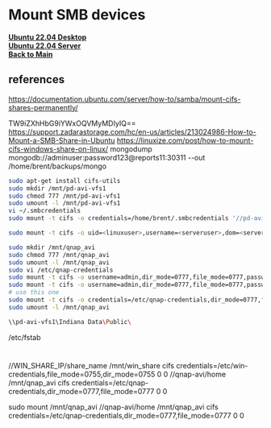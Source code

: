# Mount SMB devices

**[Ubuntu 22.04 Desktop](../../ubuntu22-04/desktop-install.md)**\
**[Ubuntu 22.04 Server](../../ubuntu22-04/server-install.md)**\
**[Back to Main](../../../README.md)**

## references
<https://documentation.ubuntu.com/server/how-to/samba/mount-cifs-shares-permanently/>

TW9iZXhHbG9iYWxOQVMyMDIyIQ==
<https://support.zadarastorage.com/hc/en-us/articles/213024986-How-to-Mount-a-SMB-Share-in-Ubuntu>
<https://linuxize.com/post/how-to-mount-cifs-windows-share-on-linux/>
mongodump mongodb://adminuser:password123@reports11:30311 --out /home/brent/backups/mongo

```bash
sudo apt-get install cifs-utils
sudo mkdir /mnt/pd-avi-vfs1
sudo chmod 777 /mnt/pd-avi-vfs1
sudo umount -l /mnt/pd-avi-vfs1
vi ~/.smbcredentials
sudo mount -t cifs -o credentials=/home/brent/.smbcredentials '//pd-avi-vfs1/Indiana Data/Public' /mnt/pd-avi-vfs1

sudo mount -t cifs -o uid=<linuxuser>,username=<serveruser>,dom=<serverdomain> //server/folder /local/folder/ uid to be able to write to the folders; dom to provide the correct domain name;

sudo mkdir /mnt/qnap_avi
sudo chmod 777 /mnt/qnap_avi
sudo umount -l /mnt/qnap_avi
sudo vi /etc/qnap-credentials
sudo mount -t cifs -o username=admin,dir_mode=0777,file_mode=0777,password=TW9iZXhHbG9iYWxOQVMyMDIyIQ== //172.20.1.34/home /mnt/qnap_avi 
sudo mount -t cifs -o username=admin,dir_mode=0777,file_mode=0777,password=TW9iZXhHbG9iYWxOQVMyMDIyIQ== //qnap-avi/home /mnt/qnap_avi 
# use this one
sudo mount -t cifs -o credentials=/etc/qnap-credentials,dir_mode=0777,file_mode=0777 //qnap-avi/home /mnt/qnap_avi 
sudo umount -l /mnt/qnap_avi

\\pd-avi-vfs1\Indiana Data\Public\

```

/etc/fstab

# <file system>             <dir>          <type> <options>                                                   <dump>  <pass>

//WIN_SHARE_IP/share_name  /mnt/win_share  cifs  credentials=/etc/win-credentials,file_mode=0755,dir_mode=0755 0       0
//qnap-avi/home /mnt/qnap_avi cifs  credentials=/etc/qnap-credentials,dir_mode=0777,file_mode=0777  0 0

sudo mount /mnt/qnap_avi
//qnap-avi/home /mnt/qnap_avi cifs  credentials=/etc/qnap-credentials,dir_mode=0777,file_mode=0777  0 0
